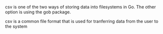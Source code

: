 csv is one of the two ways of storing data into filesystems in Go.
The other option is using the gob package.

csv is a common file format that is used for tranferring data from the user to the system

